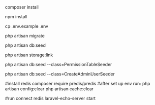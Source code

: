 composer install

npm install 

cp .env.example .env

php artisan migrate

php artisan db:seed

php artisan storage:link

php artisan db:seed --class=PermissionTableSeeder

php artisan db:seed --class=CreateAdminUserSeeder

#install redis 
composer require predis/predis
#after set up env run:
php artisan config:clear
php artisan cache:clear

#run connect redis
laravel-echo-server start


